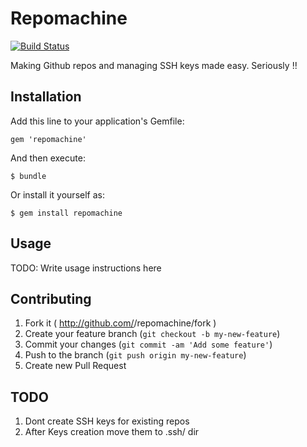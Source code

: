 # Repomachine
[![Build Status](https://travis-ci.org/mayuroks/repomachine.svg?branch=master)](https://travis-ci.org/mayuroks/repomachine)

Making Github repos and managing SSH keys made easy. Seriously !!
## Installation

Add this line to your application's Gemfile:

    gem 'repomachine'

And then execute:

    $ bundle

Or install it yourself as:

    $ gem install repomachine

## Usage

TODO: Write usage instructions here

## Contributing

1. Fork it ( http://github.com/<my-github-username>/repomachine/fork )
2. Create your feature branch (`git checkout -b my-new-feature`)
3. Commit your changes (`git commit -am 'Add some feature'`)
4. Push to the branch (`git push origin my-new-feature`)
5. Create new Pull Request

## TODO
1. Dont create SSH keys for existing repos
2. After Keys creation move them to .ssh/ dir
